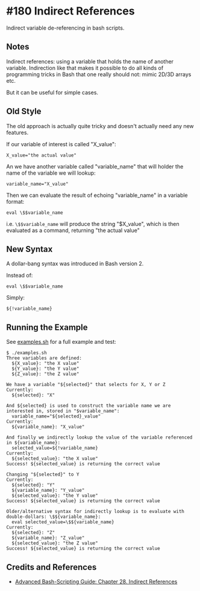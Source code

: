 # #180 Indirect References

Indirect variable de-referencing in bash scripts.

## Notes

Indirect references: using a variable that holds the name of another variable.
Indirection like that makes it possible to do all kinds of programming tricks in Bash that one really should not: mimic 2D/3D arrays etc.

But it can be useful for simple cases.


## Old Style

The old approach is actually quite tricky and doesn't actually need any new features.

If our variable of interest is called "X_value":

    X_value="the actual value"

An we have another variable called "variable_name" that will holder the name of the variable we will lookup:

    variable_name="X_value"

Then we can evaluate the result of echoing "variable_name" in a variable format:

    eval \$$variable_name

i.e. `\$$variable_name` will produce the string "$X_value", which is then evaluated as a command, returning "the actual value"

## New Syntax

A dollar-bang syntax was introduced in Bash version 2.

Instead of:

    eval \$$variable_name

Simply:

    ${!variable_name}


## Running the Example

See [examples.sh](./examples.sh) for a full example and test:

```
$ ./examples.sh
Three variables are defined:
  ${X_value}: "the X value"
  ${Y_value}: "the Y value"
  ${Z_value}: "the Z value"

We have a variable "${selected}" that selects for X, Y or Z
Currently:
  ${selected}: "X"

And ${selected} is used to construct the variable name we are interested in, stored in "$variable_name":
  variable_name="${selected}_value"
Currently:
  ${variable_name}: "X_value"

And finally we indirectly lookup the value of the variable referenced in ${variable_name}:
  selected_value=${!variable_name}
Currently:
  ${selected_value}: "the X value"
Success! ${selected_value} is returning the correct value

Changing "${selected}" to Y
Currently:
  ${selected}: "Y"
  ${variable_name}: "Y_value"
  ${selected_value}: "the Y value"
Success! ${selected_value} is returning the correct value

Older/alternative syntax for indirectly lookup is to evaluate with double-dollars: \$${variable_name}:
  eval selected_value=\$${variable_name}
Currently:
  ${selected}: "Z"
  ${variable_name}: "Z_value"
  ${selected_value}: "the Z value"
Success! ${selected_value} is returning the correct value
```

## Credits and References

* [Advanced Bash-Scripting Guide: Chapter 28. Indirect References](https://tldp.org/LDP/abs/html/ivr.html)
